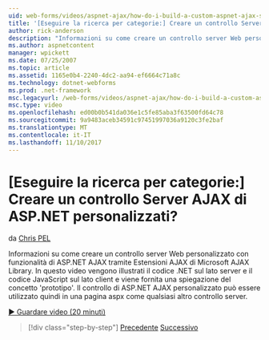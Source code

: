 ```yaml
---
uid: web-forms/videos/aspnet-ajax/how-do-i-build-a-custom-aspnet-ajax-server-control
title: '[Eseguire la ricerca per categorie:] Creare un controllo Server AJAX di ASP.NET personalizzati? | Microsoft Docs'
author: rick-anderson
description: "Informazioni su come creare un controllo server Web personalizzato con funzionalità di ASP.NET AJAX tramite Estensioni AJAX di Microsoft AJAX Library. Questo video illustra le..."
ms.author: aspnetcontent
manager: wpickett
ms.date: 07/25/2007
ms.topic: article
ms.assetid: 1165e0b4-2240-4dc2-aa94-ef6664c71a8c
ms.technology: dotnet-webforms
ms.prod: .net-framework
msc.legacyurl: /web-forms/videos/aspnet-ajax/how-do-i-build-a-custom-aspnet-ajax-server-control
msc.type: video
ms.openlocfilehash: ed00b0b541da036e1c5fe85aba3f63500fd64c78
ms.sourcegitcommit: 9a9483aceb34591c97451997036a9120c3fe2baf
ms.translationtype: MT
ms.contentlocale: it-IT
ms.lasthandoff: 11/10/2017
---
```

<a name="how-do-i-build-a-custom-aspnet-ajax-server-control"></a>[Eseguire la ricerca per categorie:] Creare un controllo Server AJAX di ASP.NET personalizzati?
====================
da [Chris PEL](https://twitter.com/chrispels)

Informazioni su come creare un controllo server Web personalizzato con funzionalità di ASP.NET AJAX tramite Estensioni AJAX di Microsoft AJAX Library. In questo video vengono illustrati il codice .NET sul lato server e il codice JavaScript sul lato client e viene fornita una spiegazione del concetto 'prototipo'. Il controllo di ASP.NET AJAX personalizzato può essere utilizzato quindi in una pagina aspx come qualsiasi altro controllo server.

[&#9654; Guardare video (20 minuti)](https://channel9.msdn.com/Blogs/ASP-NET-Site-Videos/how-do-i-build-a-custom-aspnet-ajax-server-control)

>[!div class="step-by-step"]
[Precedente](how-do-i-debug-aspnet-ajax-applications-using-visual-studio-2005.md)
[Successivo](how-do-i-use-javascript-to-refresh-an-aspnet-ajax-updatepanel.md)
